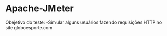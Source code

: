 # Apache-JMeter
Obejetivo do teste:
-Simular alguns usuários fazendo requisições HTTP no site globoesporte.com

